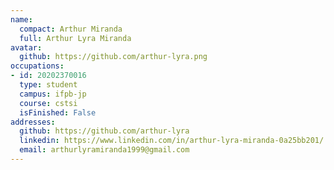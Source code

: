 ```yaml
---
name:
  compact: Arthur Miranda
  full: Arthur Lyra Miranda
avatar:
  github: https://github.com/arthur-lyra.png
occupations:
- id: 20202370016
  type: student
  campus: ifpb-jp
  course: cstsi
  isFinished: False
addresses:
  github: https://github.com/arthur-lyra
  linkedin: https://www.linkedin.com/in/arthur-lyra-miranda-0a25bb201/
  email: arthurlyramiranda1999@gmail.com
---
```


